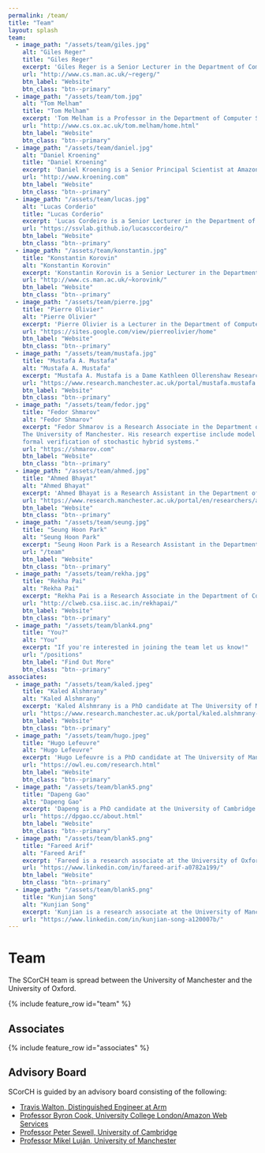 ```yaml
---
permalink: /team/
title: "Team"
layout: splash
team:
  - image_path: "/assets/team/giles.jpg"
    alt: "Giles Reger"
    title: "Giles Reger"
    excerpt: 'Giles Reger is a Senior Lecturer in the Department of Computer Science at the University of Manchester. He has joint expertise in automated reasoning and runtime verification. He is a lead developer of the <a href="https://vprover.github.io">Vampire theorem prover</a> and <a href="https://github.com/selig/qea">MarQ runtime verification tool</a>.'
    url: "http://www.cs.man.ac.uk/~regerg/"
    btn_label: "Website"
    btn_class: "btn--primary"
  - image_path: "/assets/team/tom.jpg"
    alt: "Tom Melham"
    title: "Tom Melham"
    excerpt: 'Tom Melham is a Professor in the Department of Computer Science at the University of Oxford. He is an expert in formal hardware verification, model checking, and theorem proving.'
    url: "http://www.cs.ox.ac.uk/tom.melham/home.html"
    btn_label: "Website"
    btn_class: "btn--primary"
  - image_path: "/assets/team/daniel.jpg"
    alt: "Daniel Kroening"
    title: "Daniel Kroening"
    excerpt: 'Daniel Kroening is a Senior Principal Scientist at Amazon Web Services and a Professor in the Department of Computer Science at the University of Oxford. He is well known for his contributions to model checking and decision procedures for automated software analysis. He leads the development of the <a href="http://www.cs.cmu.edu/~modelcheck/cbmc/">CBMC model checker</a>.'
    url: "http://www.kroening.com"
    btn_label: "Website"
    btn_class: "btn--primary"
  - image_path: "/assets/team/lucas.jpg"
    alt: "Lucas Corderio"
    title: "Lucas Corderio"
    excerpt: 'Lucas Cordeiro is a Senior Lecturer in the Department of Computer Science at the University of Manchester. He has joint expertise in software model checking, automated testing, and program synthesis. He leads the development of the <a href="http://www.esbmc.org">ESBMC model checker</a>.'
    url: "https://ssvlab.github.io/lucasccordeiro/"
    btn_label: "Website"
    btn_class: "btn--primary"
  - image_path: "/assets/team/konstantin.jpg"
    title: "Konstantin Korovin"
    alt: "Konstantin Korovin"
    excerpt: 'Konstantin Korovin is a Senior Lecturer in the Department of Computer Science at the University of Manchester. He has joint expertise in automated reasoning and hardware model checking. He leads the development of the <a href="http://www.cs.man.ac.uk/~korovink/iprover/">iProver theorem prover</a>.'
    url: "http://www.cs.man.ac.uk/~korovink/"
    btn_label: "Website"
    btn_class: "btn--primary"
  - image_path: "/assets/team/pierre.jpg"
    title: "Pierre Olivier"
    alt: "Pierre Olivier"
    excerpt: 'Pierre Olivier is a Lecturer in the Department of Computer Science at the University of Manchester. He works in systems software with a focus on systems security. He co-designed <a href="https://ssrg-vt.github.io/SlimGuard/">SlimGuard</a>, a secure and efficient dynamic memory allocator.' 
    url: "https://sites.google.com/view/pierreolivier/home"
    btn_label: "Website"
    btn_class: "btn--primary"
  - image_path: "/assets/team/mustafa.jpg"
    title: "Mustafa A. Mustafa"
    alt: "Mustafa A. Mustafa"
    excerpt: "Mustafa A. Mustafa is a Dame Kathleen Ollerenshaw Research Fellow in the Department of Computer Science at The University of Manchester. His research expertise includes information security, data privacy and applied cryptography."
    url: "https://www.research.manchester.ac.uk/portal/mustafa.mustafa.html"
    btn_label: "Website"
    btn_class: "btn--primary"
  - image_path: "/assets/team/fedor.jpg"
    title: "Fedor Shmarov"
    alt: "Fedor Shmarov"
    excerpt: "Fedor Shmarov is a Research Associate in the Department of Computer Science at
    The University of Manchester. His research expertise include model checking and 
    formal verification of stochastic hybrid systems."
    url: "https://shmarov.com"
    btn_label: "Website"
    btn_class: "btn--primary"
  - image_path: "/assets/team/ahmed.jpg"
    title: "Ahmed Bhayat"
    alt: "Ahmed Bhayat"
    excerpt: 'Ahmed Bhayat is a Research Assistant in the Department of Computer Science at The University of Manchester. Amongst his areas of interests are automated reasoning, lambda calculus and type theory. He is involved in the development of the <a href="https://vprover.github.io">Vampire theorem prover</a>.'
    url: "https://www.research.manchester.ac.uk/portal/en/researchers/ahmed-bhayat(ef56220a-ae7f-4f56-bb32-5f7f01494599).html"
    btn_label: "Website"
    btn_class: "btn--primary"
  - image_path: "/assets/team/seung.jpg"
    title: "Seung Hoon Park"
    alt: "Seung Hoon Park"
    excerpt: "Seung Hoon Park is a Research Assistant in the Department of Computer Science at the University of Oxford. His area of interest lies in programming languages, formal verification and model checking."
    url: "/team"
    btn_label: "Website"
    btn_class: "btn--primary"
  - image_path: "/assets/team/rekha.jpg"
    title: "Rekha Pai"
    alt: "Rekha Pai"
    excerpt: "Rekha Pai is a Research Associate in the Department of Computer Science at the University of Oxford. Her primary research interest is in verification of embedded systems."
    url: "http://clweb.csa.iisc.ac.in/rekhapai/"
    btn_label: "Website"
    btn_class: "btn--primary"
  - image_path: "/assets/team/blank4.png"
    title: "You?"
    alt: "You"
    excerpt: "If you're interested in joining the team let us know!"
    url: "/positions"
    btn_label: "Find Out More"
    btn_class: "btn--primary"
associates:
  - image_path: "/assets/team/kaled.jpeg"
    title: "Kaled Alshmrany"
    alt: "Kaled Alshmrany"
    excerpt: 'Kaled Alshmrany is a PhD candidate at The University of Manchester and a Faculty Member at The Institute of Public Administration (IPA), Saudi Arabia. He is a lead developer of the tool <a href="https://github.com/kaled-alshmrany/FuSeBMC">FuSeBMC</a>.'
    url: "https://www.research.manchester.ac.uk/portal/kaled.alshmrany-postgrad.html"
    btn_label: "Website"
    btn_class: "btn--primary"
  - image_path: "/assets/team/hugo.jpeg"
    title: "Hugo Lefeuvre"
    alt: "Hugo Lefeuvre"
    excerpt: 'Hugo Lefeuvre is a PhD candidate at The University of Manchester within the Advanced Processor Technologies group. He is a lead designer of the <a href="https://github.com/project-flexos/unikraft">FlexOS</a> system exploring isolation within operating systems'
    url: "https://owl.eu.com/research.html"
    btn_label: "Website"
    btn_class: "btn--primary"
  - image_path: "/assets/team/blank5.png"
    title: "Dapeng Gao"
    alt: "Dapeng Gao"
    excerpt: 'Dapeng is a PhD candidate at the University of Cambridge and completed his Masters at the University of Oxford. During his Masters he collaborated with Tom Melham on <a href="https://doi.org/10.34727/2021/isbn.978-3-85448-046-4_10">end-to-end verification of the CHERI RISC-V processor</a>.'
    url: "https://dpgao.cc/about.html"
    btn_label: "Website"
    btn_class: "btn--primary"
  - image_path: "/assets/team/blank5.png"
    title: "Fareed Arif"
    alt: "Fareed Arif"
    excerpt: 'Fareed is a research associate at the University of Oxford working on the related <a href="https://soteriaresearch.org/">Soteria project</a>. He has expertise in formal verification that include static and dynamic analysis techniques for validation of hardware and software systems'
    url: "https://www.linkedin.com/in/fareed-arif-a0782a199/"
    btn_label: "Website"
    btn_class: "btn--primary"
  - image_path: "/assets/team/blank5.png"
    title: "Kunjian Song"
    alt: "Kunjian Song"
    excerpt: 'Kunjian is a research associate at the University of Manchester working on the related <a href="https://soteriaresearch.org/">Soteria project</a>. Prior to joining Soteria he was an engineer at ARM Cambridge and completed his MSc contributing to the ESBMC model checker.'
    url: "https://www.linkedin.com/in/kunjian-song-a120007b/"
---
```


<h1>Team</h1>

The SCorCH team is spread between the University of Manchester and the University of Oxford.

{% include feature_row id="team" %}

<h2>Associates</h2>

{% include feature_row id="associates" %}

<h2>Advisory Board</h2>

SCorCH is guided by an advisory board consisting of the following:
- <a href="https://www.linkedin.com/in/travis-walton-58a66519b/">Travis Walton, Distinguished Engineer at Arm</a>
- <a href="http://www0.cs.ucl.ac.uk/staff/b.cook/">Professor Byron Cook, University College London/Amazon Web Services</a>
- <a href="https://www.cl.cam.ac.uk/~pes20/">Professor Peter Sewell, University of Cambridge</a>
- <a href="https://www.linkedin.com/in/mikellujan/">Professor Mikel Luján, University of Manchester</a>
